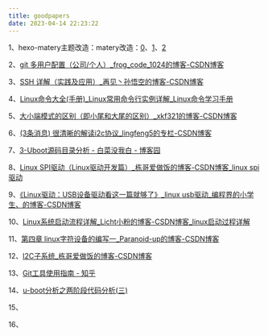 ```yaml
---
title: goodpapers
date: 2023-04-14 22:23:22
---
```


1、hexo-matery主题改造：matery改造：[0](https://blog.csdn.net/weixin_39759247/article/details/107055255?ops_request_misc=&request_id=&biz_id=102&utm_term=hexo-theme-matery%E4%B8%BB%E9%A2%98%E9%AD%94%E6%94%B9&utm_medium=distribute.pc_search_result.none-task-blog-2~all~sobaiduweb~default-2-107055255.142^v83^control,239^v2^insert_chatgpt&spm=1018.2226.3001.4187&ydreferer=aHR0cHM6Ly9zby5jc2RuLm5ldC9zby9zZWFyY2g%2FcT1oZXhvLXRoZW1lLW1hdGVyeSVFNCVCOCVCQiVFOSVBMiU5OCVFOSVBRCU5NCVFNiU5NCVCOSZ0PSZ1PSZ1dG1fdGVybT1oZXhvLXRoZW1lLW1hdGVyeSZyZXF1ZXN0X2lkPTE2ODE0NDMxMTcxNjgwMDIxNTA2MDY0NSZvcGVuc2VhcmNoX3JlcXVlc3RfaWQ9MTY4MTQ0MzExNzE2ODAwMjE1MDYwNjQ1JnVydz0mcz0w)、[1](https://blog.csdn.net/cungudafa/article/details/106278206)、[2](https://blog.csdn.net/qq_58608526/article/details/124652412?ops_request_misc=%257B%2522request%255Fid%2522%253A%2522168103650816800197020364%2522%252C%2522scm%2522%253A%252220140713.130102334.pc%255Fall.%2522%257D&request_id=168103650816800197020364&biz_id=0&utm_medium=distribute.pc_search_result.none-task-blog-2~all~first_rank_ecpm_v1~rank_v31_ecpm-1-124652412-null-null.142^v82^control,201^v4^add_ask,239^v2^insert_chatgpt&utm_term=%E7%94%A8hexo%E5%81%9Agithub%E5%81%9A%E5%8D%9A%E5%AE%A2&spm=1018.2226.3001.4187)

2、[git 多用户配置（公司/个人）_frog_code_1024的博客-CSDN博客](https://blog.csdn.net/csdjia11/article/details/128274819)

3、[SSH 详解（实践及应用）_再见丶孙悟空的博客-CSDN博客](https://blog.csdn.net/qq_38150250/article/details/119835992)

4、[Linux命令大全(手册)_Linux常用命令行实例详解_Linux命令学习手册](https://man.linuxde.net/)

5、[大小端模式的区别（即小尾和大尾的区别）_xkf321的博客-CSDN博客](https://blog.csdn.net/xkf321/article/details/70185973?ops_request_misc=%7B%22request%5Fid%22%3A%22160250193719724836717196%22%2C%22scm%22%3A%2220140713.130102334..%22%7D&request_id=160250193719724836717196&biz_id=0&utm_medium=distribute.pc_search_result.none-task-blog-2~all~top_click~default-2-70185973.pc_first_rank_v2_rank_v28&utm_term=大小端模式&spm=1018.2118.3001.4187)

6、[(3条消息) 很清晰的解读i2c协议_lingfeng5的专栏-CSDN博客](https://blog.csdn.net/lingfeng5/article/details/73361833?ops_request_misc=%7B%22request%5Fid%22%3A%22160315770119195246631289%22%2C%22scm%22%3A%2220140713.130102334..%22%7D&request_id=160315770119195246631289&biz_id=0&utm_medium=distribute.pc_search_result.none-task-blog-2~all~first_rank_v2~rank_v28-3-73361833.pc_first_rank_v2_rank_v28&utm_term=i2c&spm=1018.2118.3001.4187)

7、[3-Uboot源码目录分析 - 白菜没我白 - 博客园](https://www.cnblogs.com/xingboy/p/16292207.html)

8、[Linux SPI驱动（Linux驱动开发篇）_栋哥爱做饭的博客-CSDN博客_linux spi驱动](https://blog.csdn.net/weixin_47397155/article/details/122914110)

9、[《Linux驱动：USB设备驱动看这一篇就够了》_linux usb驱动_编程界的小学生、的博客-CSDN博客](https://blog.csdn.net/qq_40709487/article/details/126570448)

10、[Linux系统启动流程详解_Licht小粉的博客-CSDN博客_linux启动过程详解](https://blog.csdn.net/ligare/article/details/124613619)

11、[第四章 linux字符设备的编写一_Paranoid-up的博客-CSDN博客](https://blog.csdn.net/weixin_52849254/article/details/127613227)

12、[I2C子系统_栋哥爱做饭的博客-CSDN博客](https://renguodong.blog.csdn.net/article/details/127171531)

13、[Git工具使用指南 - 知乎](https://zhuanlan.zhihu.com/p/70767929)

14、[u-boot分析之两阶段代码分析(三)](http://www.taodudu.cc/news/show-466642.html?action=onClick)

15、

16、
